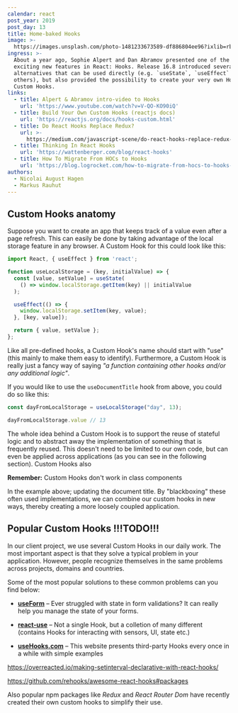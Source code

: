 ```yaml
---
calendar: react
post_year: 2019
post_day: 13
title: Home-baked Hooks
image: >-
  https://images.unsplash.com/photo-1481233673589-df886804ee96?ixlib=rb-1.2.1&auto=format&fit=crop&w=1950&q=80
ingress: >-
  About a year ago, Sophie Alpert and Dan Abramov presented one of the most
  exciting new features in React: Hooks. Release 16.8 introduced several
  alternatives that can be used directly (e.g. `useState`, `useEffect` and some
  others), but also provided the possibility to create your very own Hooks –
  Custom Hooks.
links:
  - title: Alpert & Abramov intro-video to Hooks
    url: 'https://www.youtube.com/watch?v=V-QO-KO90iQ'
  - title: Build Your Own Custom Hooks (reactjs docs)
    url: 'https://reactjs.org/docs/hooks-custom.html'
  - title: Do React Hooks Replace Redux?
    url: >-
      https://medium.com/javascript-scene/do-react-hooks-replace-redux-210bab340672
  - title: Thinking In React Hooks
    url: 'https://wattenberger.com/blog/react-hooks'
  - title: How To Migrate From HOCs to Hooks
    url: 'https://blog.logrocket.com/how-to-migrate-from-hocs-to-hooks-d0f7675fd600/'
authors:
  - Nicolai August Hagen
  - Markus Rauhut
---
```

## Custom Hooks anatomy

Suppose you want to create an app that keeps track of a value even after a page refresh. This can easily be done by taking advantage of the local storage feature in any browser. A Custom Hook for this could look like this:

```javascript
import React, { useEffect } from 'react';

function useLocalStorage = (key, initialValue) => {
  const [value, setValue] = useState(
    () => window.localStorage.getItem(key) || initialValue
  );

  useEffect(() => {
    window.localStorage.setItem(key, value);
  }, [key, value]);

  return { value, setValue };
};
```

Like all pre-defined hooks, a Custom Hook's name should start with "use" (this mainly to make them easy to identify). Furthermore, a Custom Hook is really just a fancy way of saying *"a function containing other hooks and/or any additional logic"*. 

If you would like to use the `useDocumentTitle` hook from above, you could do so like this:

```javascript
const dayFromLocalStorage = useLocalStorage("day", 13);

dayFromLocalStorage.value // 13
```

The whole idea behind a Custom Hook is to support the reuse of stateful logic and to abstract away the implementation of something that is frequently reused. This doesn't need to be limited to our own code, but can even be applied across applications (as you can see in the following section). Custom Hooks also 

**Remember:** Custom Hooks don't work in class components

In the example above; updating the document title. By "blackboxing" these often used implementations, we can combine our custom hooks in new ways, thereby creating a more loosely coupled application. 

## Popular Custom Hooks !!!TODO!!!

In our client project, we use several Custom Hooks in our daily work. The most important aspect is that they solve a typical problem in your application. However, people recognize themselves in the same problems across projects, domains and countries. 

Some of the most popular solutions to these common problems can you find below:

- **[useForm](https://www.npmjs.com/package/react-hook-form)** – Ever struggled with state in form validations? It can really help you manage the state of your forms.

- **[react-use](https://github.com/streamich/react-use)** – Not a single Hook, but a colletion of many different (contains Hooks for interacting with sensors, UI, state etc.) 

- **[useHooks.com](https://usehooks.com/)** – This website presents third-party Hooks every once in a while with simple examples


https://overreacted.io/making-setinterval-declarative-with-react-hooks/

https://github.com/rehooks/awesome-react-hooks#packages

Also popular npm packages like *Redux* and *React Router Dom* have recently created their own custom hooks to simplify their use.
